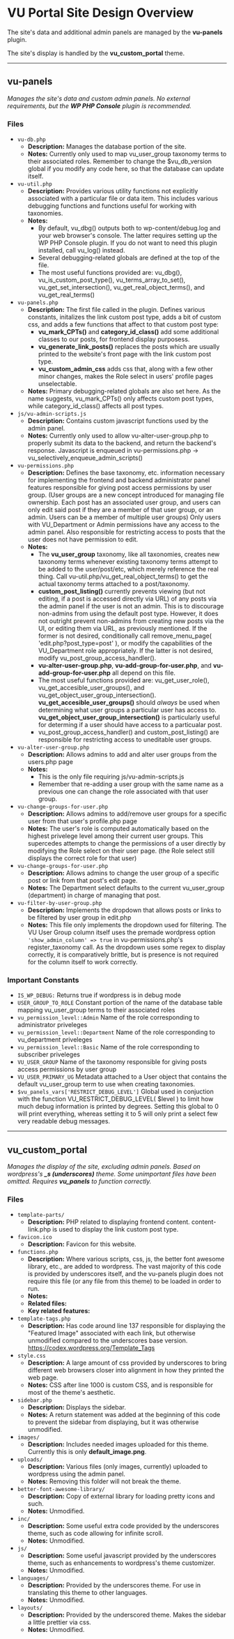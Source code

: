 # VU Portal Site Design Overview

The site's data and additional admin panels are managed by the **vu-panels** plugin.

The site's display is handled by the **vu_custom_portal** theme.

---

## vu-panels
*Manages the site's data and custom admin panels.* 
*No external requirements, but the **WP PHP Console** plugin is recommended.*
### Files
- `vu-db.php`
    - **Description:** Manages the database portion of the site.
    - **Notes:** Currently only used to map vu_user_group taxonomy terms to their associated roles. Remember to change the $vu_db_version global if you modify any code here, so that the database can update itself.
- `vu-util.php`
    - **Description:** Provides various utility functions not explicitly associated with a particular file or data item. This includes various debugging functions and functions useful for working with taxonomies.
    - **Notes:**
        - By default, vu_dbg() outputs both to wp-content/debug.log and your web browser's console. The latter requires setting up the WP PHP Console plugin. If you do not want to need this plugin installed, call vu_log() instead.
        - Several debugging-related globals are defined at the top of the file.
        - The most useful functions provided are: vu_dbg(), vu_is_custom_post_type(), vu_terms_array_to_set(),  vu_get_set_intersection(), vu_get_real_object_terms(), and vu_get_real_terms()
- `vu-panels.php`
    - **Description:** The first file called in the plugin. Defines various constants, initalizes the link custom post type, adds a bit of custom css, and adds a few functions that affect to that custom post type:
        - **vu_mark_CPTs()** and **category_id_class()** add some additional classes to our posts, for frontend display purposess.
        - **vu_generate_link_posts()** replaces the posts which are usually printed to the website's front page with the link custom post type.
        - **vu_custom_admin_css** adds css that, along with a few other minor changes, makes the Role select in users' profile pages unselectable.
    - **Notes:** Primary debugging-related globals are also set here. As the name suggests, vu_mark_CPTs() only affects custom post types, while category_id_class() affects all post types.
- `js/vu-admin-scripts.js`
    - **Description:** Contains custom javascript functions used by the admin panel. 
    - **Notes:** Currently only used to allow vu-alter-user-group.php to properly submit its data to the backend, and return the backend's response. Javascript is enqueued in vu-permissions.php -> vu_selectively_enqueue_admin_scripts()
- `vu-permissions.php`
    - **Description:** Defines the base taxonomy, etc. information necessary for implementing the frontend and backend administrator panel features responsible for giving post access permissions by user group. (User groups are a new concept introduced for managing file ownership. Each post has an associated user group, and users can only edit said post if they are a member of that user group, or an admin. Users can be a member of multiple user groups) Only users with VU_Department or Admin permissions have any access to the admin panel. Also responsible for restricting access to posts that the user does not have permission to edit.
    - **Notes:** 
        - The **vu_user_group** taxonomy, like all taxonomies, creates new taxonomy terms whenever existing taxonomy terms attempt to be added to the user/post/etc, which merely reference the real thing. Call vu-util.php/vu_get_real_object_terms() to get the actual taxonomy terms attached to a post/taxonomy.
        - **custom_post_listing()** currently prevents viewing (but not editing, if a post is accessed directly via URL) of any posts via the admin panel if the user is not an admin. This is to discourage non-admins from using the default post type. However, it does not outright prevent non-admins from creating new posts via the UI, or editing them via URL, as previously mentioned. If the former is not desired, conditionally call remove_menu_page( 'edit.php?post_type=post' ), or modify the capabilities of the VU_Department role appropriately. If the latter is not desired, modify vu_post_group_access_handler().
        - **vu-alter-user-group.php**, **vu-add-group-for-user.php**, and **vu-add-group-for-user.php** all depend on this file.
        - The most useful functions provided are: vu_get_user_role(), vu_get_accesible_user_groups(), and vu_get_object_user_group_intersection(). **vu_get_accesible_user_groups()** should *always* be used when determining what user groups a particular user has access to. **vu_get_object_user_group_intersection()** is particularly useful for determing if a user should have access to a particualar post.
        - vu_post_group_access_handler() and custom_post_listing() are responsible for restricting access to uneditable user groups. 
- `vu-alter-user-group.php`
    - **Description:** Allows admins to add and alter user groups from the users.php page
    - **Notes:** 
        - This is the only file requiring js/vu-admin-scripts.js
        - Remember that re-adding a user group with the same name as a previous one can change the role associated with that user group.
- `vu-change-groups-for-user.php`
    - **Description:** Allows admins to add/remove user groups for a specific user from that user's profile.php page
    - **Notes:** The user's role is computed automatically based on the highest privelege level among their  current user groups. This supercedes attempts to change the permissions of a user directly by modifying the Role select on their user page. (the Role select still displays the correct role for that user)
- `vu-change-groups-for-user.php`
    - **Description:** Allows admins to change the user group of a specific post or link from that post's edit page.
    - **Notes:** The Department select defaults to the current vu_user_group (department) in charge of managing that post.
- `vu-filter-by-user-group.php`
    - **Description:** Implements the dropdown that allows posts or links to be filtered by user group in edit.php
    - **Notes:** This file only implements the dropdown used for filtering. The VU User Group column itself uses the premade wordpress option `'show_admin_column' => true` in vu-permissions.php's register_taxonomy call. As the dropdown uses some regex to display correctly, it is comparatively brittle, but is presence is not required for the column itself to work correctly.
### Important Constants
- `IS_WP_DEBUG:` Returns true if wordpress is in debug mode
- `USER_GROUP_TO_ROLE` Constant portion of the name of the database table mapping vu_user_group terms to their associated roles
- `vu_permission_level::Admin` Name of the role corresponding to administrator priveleges
- `vu_permission_level::Department` Name of the role corresponding to vu_department priveleges
- `vu_permission_level::Basic` Name of the role corresponding to subscriber priveleges
- `VU_USER_GROUP` Name of the taxonomy responsible for giving posts access permissions by user group
- `VU_USER_PRIMARY_UG` Metadata attached to a User object that contains the default vu_user_group term to use when creating taxonomies.
- `$vu_panels_vars['RESTRICT_DEBUG_LEVEL']` Global used in conjuction with the function VU_RESTRICT_DEBUG_LEVEL( $level )  to limit how much debug information is printed by degrees. Setting this global to 0 will print everything, whereas setting it to 5 will only print a select few very readable debug messages.

---

## vu_custom_portal
*Manages the display of the site, excluding admin panels. Based on wordpress's **_s (underscores)** theme. Some unimportant files have been omitted.*
*Requires **vu_panels** to function correctly.*
### Files
- `template-parts/`
    - **Description:** PHP related to displaying frontend content. content-link.php is used to display the link custom post type.
- `favicon.ico`
    - **Description:** Favicon for this website.
- `functions.php`
    - **Description:** Where various scripts, css, js, the better font awesome library, etc., are added to wordpress. The vast majority of this code is provided by underscores itself, and the vu-panels plugin does not require this file (or any file from this theme) to be loaded in order to run.
    - **Notes:** 
    - **Related files:** 
    - **Key related features:** 
- `template-tags.php`
    - **Description:** Has code around line 137 responsible for displaying the "Featured Image" associated with each link, but otherwise unmodified compared to the underscores base version. https://codex.wordpress.org/Template_Tags
- `style.css`
    - **Description:** A large amount of css provided by underscores to bring different web browsers closer into alignment in how they printed the web page.
    - **Notes:** CSS after line 1000 is custom CSS, and is responsible for most of the theme's aesthetic.
- `sidebar.php`
    - **Description:** Displays the sidebar.
    - **Notes:** A return statement was added at the beginning of this code to prevent the sidebar from displaying, but it was otherwise unmodified.
- `images/`
    - **Description:** Includes needed images uploaded for this theme. Currently this is only **default_image.png**.
- `uploads/`
    - **Description:** Various files (only images, currently) uploaded to wordpress using the admin panel.
    - **Notes:** Removing this folder will not break the theme.
- `better-font-awesome-library/`
    - **Description:** Copy of external library for loading pretty icons and such.
    - **Notes:** Unmodified.
- `inc/`
    - **Description:** Some useful extra code provided by the underscores theme, such as code allowing for infinite scroll.
    - **Notes:** Unmodified.
- `js/`
    - **Description:** Some useful javascript provided by the underscores theme, such as enhancements to wordpress's theme customizer.
    - **Notes:** Unmodified.
- `languages/`
    - **Description:** Provided by the underscores theme. For use in translating this theme to other languages.
    - **Notes:** Unmodified.
- `layouts/`
    - **Description:** Provided by the underscored theme. Makes the sidebar a little prettier via css.
    - **Notes:** Unmodified.
